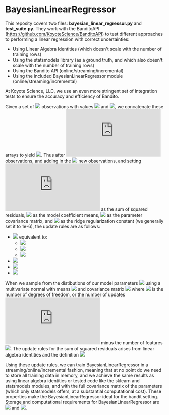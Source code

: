 # BayesianLinearRegressor

This reposity covers two files: **bayesian_linear_regressor.py** and **test_suite.py**. They work with the BanditoAPI (https://github.com/KoyoteScience/BanditoAPI) to test different approaches to performing a linear regression with correct uncertainties:

* Using Linear Algebra Identities (which doesn't scale with the number of training rows)
* Using the statsmodels library (as a ground truth, and which also doesn't scale with the number of training rows)
* Using the Bandito API (online/streaming/incremental)
* Using the included BayesianLinearRegressor module (online/streaming/incremental)

At Koyote Science, LLC, we use an even more stringent set of integration tests to ensure the accuracy and efficiency of Bandito.

Given a set of ![](https://latex.codecogs.com/svg.latex?n_\text{obs}) observations with values ![](https://latex.codecogs.com/svg.latex?\mathbf{X}) and ![](https://latex.codecogs.com/svg.latex?\mathbf{y}), we concatenate these arrays to yield ![](https://latex.codecogs.com/svg.latex?\mathbf{X}\oplus\mathbf{y}). Thus after ![](https://latex.codecogs.com/svg.latex?n) observations, and adding in the ![](https://latex.codecogs.com/svg.latex?n_\text{obs}) new observations, and setting ![](https://latex.codecogs.com/svg.latex?R) as the sum of squared residuals, ![](https://latex.codecogs.com/svg.latex?\mathbf{\hat{\beta}}) as the model coefficient means, ![](https://latex.codecogs.com/svg.latex?\Sigma) as the parameter covariance matrix, and ![](https://latex.codecogs.com/svg.latex?\lambda) as the ridge regularization constant (we generally set it to 1e-6), the update rules are as follows:

* <img src="https://latex.codecogs.com/svg.latex?((\mathbf{X}\oplus\mathbf{y})^\text{T}(\mathbf{X}\oplus\mathbf{y}))_{n+n_{\text{obs}}}=((\mathbf{X}\oplus\mathbf{y})^\text{T}(\mathbf{X}\oplus\mathbf{y}))_{n}+(\mathbf{X}\oplus\mathbf{y})^{\text{T}}(\mathbf{X}\oplus\mathbf{y})"> equivalent to:
  * <img src="https://latex.codecogs.com/svg.latex?(\mathbf{X}^\text{T}\mathbf{X})_{n+n_{\text{obs}}}=(\mathbf{X}^\text{T}\mathbf{X})_{n}+\mathbf{X}^{\text{T}}\mathbf{X}">
  * <img src="https://latex.codecogs.com/svg.latex?(\mathbf{y}^\text{T}\mathbf{y})_{n+n_{\text{obs}}}=(\mathbf{y}^\text{T}\mathbf{y})_{n}+\mathbf{y}^{\text{T}}\mathbf{y}">
  * <img src="https://latex.codecogs.com/svg.latex?(\mathbf{X}^\text{T}\mathbf{y})_{n+n_{\text{obs}}}=(\mathbf{X}^\text{T}\mathbf{y})_{n}+\mathbf{X}^{\text{T}}\mathbf{y}">
* <img src="https://latex.codecogs.com/svg.latex?R_{n+n_{\text{obs}}}=R_{n}+\mathbf{y}^{\text{T}}\mathbf{y}-\mathbf{\hat{\beta}}_{n+n_{\text{obs}}}^\text{T}\mathbf{\Sigma}_{n+n_{\text{obs}}}^{-1}\mathbf{\hat{\beta}}_{n+n_{\text{obs}}}+\mathbf{\hat{\beta}}_{n}^\text{T}\mathbf{\Sigma}_{n}^{-1}\mathbf{\hat{\beta}}_{n}">
* <img src="https://latex.codecogs.com/svg.latex?\mathbf{\Sigma}_{n}^{-1}=\mathbf{X}_{n}^\text{T}\mathbf{X}_{n}+\lambda\mathbf{I}">
* <img src="https://latex.codecogs.com/svg.latex?\mathbf{\hat{\beta}}_{n}=\mathbf{\Sigma}_{n}\mathbf{X}_{n}^\text{T}\mathbf{y}">

When we sample from the distibutions of our model parameters ![](https://latex.codecogs.com/svg.latex?\mathbf{\beta}) using a multivariate normal with means ![](https://latex.codecogs.com/svg.latex?\mathbf{\hat{\beta}}) and covariance matrix ![](https://latex.codecogs.com/svg.latex?\mathbf{\Sigma}\times&space;R\div&space;n_\text{d.o.f.}) where ![](https://latex.codecogs.com/svg.latex?n_{\text{d.o.f.}}) is the number of degrees of freedom, or the number of updates ![](https://latex.codecogs.com/svg.latex?n) minus the number of features ![](https://latex.codecogs.com/svg.latex?n_\text{features}). The update rules for the sum of squared residuals arises from linear algebra identities and the definition <img src="https://latex.codecogs.com/svg.latex?R_{n}=(\mathbf{y}-\mathbf{\hat{\beta}}^\text{T}\mathbf{X})^\text{T}_{n}(\mathbf{y}-\mathbf{\hat{\beta}}^\text{T}\mathbf{X})_{n}"> 

Using these update rules, we can train BayesianLinearRegressor in a streaming/online/incremental fashion, meaning that at no point do we need to store all training data in memory, and we achieve the same results as using linear algebra identities or tested code like the sklearn and statsmodels modules, and with the full covariance matrix of the parameters (which only statsmodels offers, at a substantial computational cost). These properties make the BayesianLinearRegressor ideal for the bandit setting. Storage and computational requirements for BayesianLinearRegressor are <img src="https://latex.codecogs.com/svg.latex?O(n_\text{features}^2)"> and  <img src="https://latex.codecogs.com/svg.latex?O(n\times&space;n_\text{features}^3)">.

